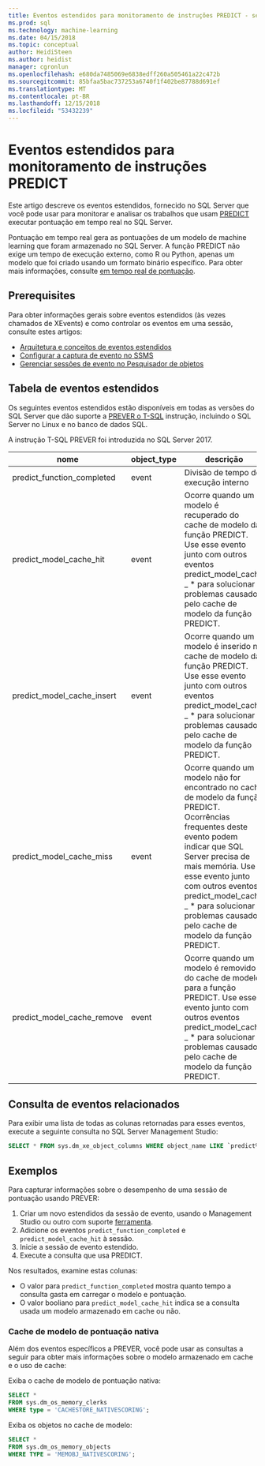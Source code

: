 ```yaml
---
title: Eventos estendidos para monitoramento de instruções PREDICT - serviços do SQL Server Machine Learning
ms.prod: sql
ms.technology: machine-learning
ms.date: 04/15/2018
ms.topic: conceptual
author: HeidiSteen
ms.author: heidist
manager: cgronlun
ms.openlocfilehash: e680da7485069e6838edff260a505461a22c472b
ms.sourcegitcommit: 85bfaa5bac737253a6740f1f402be87788d691ef
ms.translationtype: MT
ms.contentlocale: pt-BR
ms.lasthandoff: 12/15/2018
ms.locfileid: "53432239"
---
```

# <a name="extended-events-for-monitoring-predict-statements"></a>Eventos estendidos para monitoramento de instruções PREDICT

Este artigo descreve os eventos estendidos, fornecido no SQL Server que você pode usar para monitorar e analisar os trabalhos que usam [PREDICT](https://docs.microsoft.com/sql/t-sql/queries/predict-transact-sql) executar pontuação em tempo real no SQL Server.

Pontuação em tempo real gera as pontuações de um modelo de machine learning que foram armazenado no SQL Server. A função PREDICT não exige um tempo de execução externo, como R ou Python, apenas um modelo que foi criado usando um formato binário específico. Para obter mais informações, consulte [em tempo real de pontuação](https://docs.microsoft.com/sql/advanced-analytics/real-time-scoring).

## <a name="prerequisites"></a>Prerequisites

Para obter informações gerais sobre eventos estendidos (às vezes chamados de XEvents) e como controlar os eventos em uma sessão, consulte estes artigos:

+ [Arquitetura e conceitos de eventos estendidos](https://docs.microsoft.com/sql/relational-databases/extended-events/extended-events)
+ [Configurar a captura de evento no SSMS](https://docs.microsoft.com/sql/relational-databases/extended-events/quick-start-extended-events-in-sql-server)
+ [Gerenciar sessões de evento no Pesquisador de objetos](https://docs.microsoft.com/sql/relational-databases/extended-events/manage-event-sessions-in-the-object-explorer)

## <a name="table-of-extended-events"></a>Tabela de eventos estendidos

Os seguintes eventos estendidos estão disponíveis em todas as versões do SQL Server que dão suporte a [PREVER o T-SQL](https://docs.microsoft.com/sql/t-sql/queries/predict-transact-sql) instrução, incluindo o SQL Server no Linux e no banco de dados SQL. 

A instrução T-SQL PREVER foi introduzida no SQL Server 2017. 

|nome |object_type|descrição| 
|----|----|----|
|predict_function_completed |event  |Divisão de tempo de execução interno|
|predict_model_cache_hit |event|Ocorre quando um modelo é recuperado do cache de modelo da função PREDICT. Use esse evento junto com outros eventos predict_model_cache _ * para solucionar problemas causados pelo cache de modelo da função PREDICT.|
|predict_model_cache_insert |event  |   Ocorre quando um modelo é inserido no cache de modelo da função PREDICT. Use esse evento junto com outros eventos predict_model_cache _ * para solucionar problemas causados pelo cache de modelo da função PREDICT.    |
|predict_model_cache_miss   |event|Ocorre quando um modelo não for encontrado no cache de modelo da função PREDICT. Ocorrências frequentes deste evento podem indicar que SQL Server precisa de mais memória. Use esse evento junto com outros eventos predict_model_cache _ * para solucionar problemas causados pelo cache de modelo da função PREDICT.|
|predict_model_cache_remove |event| Ocorre quando um modelo é removido do cache de modelo para a função PREDICT. Use esse evento junto com outros eventos predict_model_cache _ * para solucionar problemas causados pelo cache de modelo da função PREDICT.|

## <a name="query-for-related-events"></a>Consulta de eventos relacionados

Para exibir uma lista de todas as colunas retornadas para esses eventos, execute a seguinte consulta no SQL Server Management Studio:

```sql
SELECT * FROM sys.dm_xe_object_columns WHERE object_name LIKE `predict%'
```

## <a name="examples"></a>Exemplos

Para capturar informações sobre o desempenho de uma sessão de pontuação usando PREVER:

1. Criar um novo estendidos da sessão de evento, usando o Management Studio ou outro com suporte [ferramenta](https://docs.microsoft.com/sql/relational-databases/extended-events/extended-events-tools).
2. Adicione os eventos `predict_function_completed` e `predict_model_cache_hit` à sessão.
3. Inicie a sessão de evento estendido.
4. Execute a consulta que usa PREDICT.

Nos resultados, examine estas colunas:

+ O valor para `predict_function_completed` mostra quanto tempo a consulta gasta em carregar o modelo e pontuação.
+ O valor booliano para `predict_model_cache_hit` indica se a consulta usada um modelo armazenado em cache ou não. 

### <a name="native-scoring-model-cache"></a>Cache de modelo de pontuação nativa

Além dos eventos específicos a PREVER, você pode usar as consultas a seguir para obter mais informações sobre o modelo armazenado em cache e o uso de cache:

Exiba o cache de modelo de pontuação nativa:

```sql
SELECT *
FROM sys.dm_os_memory_clerks
WHERE type = 'CACHESTORE_NATIVESCORING';
```

Exiba os objetos no cache de modelo:

```sql
SELECT *
FROM sys.dm_os_memory_objects
WHERE TYPE = 'MEMOBJ_NATIVESCORING';
```

